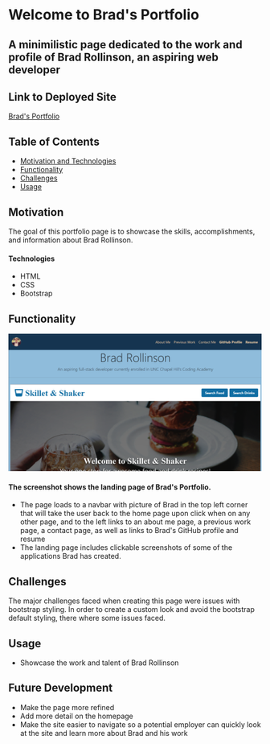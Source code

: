 # Welcome to Brad's Portfolio

## A minimilistic page dedicated to the work and profile of Brad Rollinson, an aspiring web developer

## Link to Deployed Site

[Brad's Portfolio](https://likearollinson.github.io/portfolio-ver1/)

## Table of Contents

- [Motivation and Technologies](#motivation)
- [Functionality](#functionality)
- [Challenges](#challenges)
- [Usage](#usage)

## Motivation

The goal of this portfolio page is to showcase the skills, accomplishments, and information about Brad Rollinson.

#### Technologies

- HTML
- CSS
- Bootstrap

## Functionality

![landing-demo](./assets/images/readme-img.png)

#### The screenshot shows the landing page of Brad's Portfolio.

- The page loads to a navbar with picture of Brad in the top left corner that will take the user back to the home page upon click when on any other page, and to the left links to an about me page, a previous work page, a contact page, as well as links to Brad's GitHub profile and resume
- The landing page includes clickable screenshots of some of the applications Brad has created.

## Challenges

The major challenges faced when creating this page were issues with bootstrap styling. In order to create a custom look and avoid the bootstrap default styling, there where some issues faced.

## Usage

- Showcase the work and talent of Brad Rollinson

## Future Development

- Make the page more refined
- Add more detail on the homepage
- Make the site easier to navigate so a potential employer can quickly look at the site and learn more about Brad and his work
